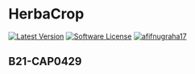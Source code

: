 # HerbaCrop

[![Latest Version](https://img.shields.io/github/release/afifnugraha17/HerbaCrop.svg?style=flat-square)](https://github.com/afifnugraha17/HerbaCrop/releases)
[![Software License](https://img.shields.io/badge/license-MIT-brightgreen.svg?style=flat-square)](https://github.com/afifnugraha17/HerbaCrop/blob/master/LICENSE.md)
[![afifnugraha17](https://circleci.com/gh/afifnugraha17/HerbaCrop.svg?style=svg)](<LINK>)

## B21-CAP0429
